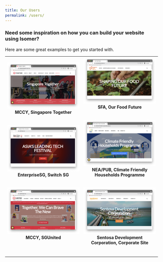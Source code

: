 ```yaml
---
title: Our Users
permalink: /users/
---
```


### Need some inspiration on how you can build your website using Isomer? 
Here are some great examples to get you started with. 

<table width="100%">
<tbody>
      <td width="50%" style="text-align:center">
          <a href="https://www.singaporetogether.gov.sg" target="_blank"><img src="/images/singapore-together.png" alt="Singapore Together Website" title="Visit Website"/></a><br /><strong>MCCY, Singapore Together</strong><br />
          <br /><br />
          <a href="https://www.switch.org" target="_blank"><img src="/images/switchsg.png" alt="Switch SG website" title="Visit Website"/></a><br /><strong>EnterpriseSG, Switch SG</strong><br />
          <br /><br />
          <a href="https://www.sgunited.gov.sg" target="_blank"><img src="/images/sgunited.png" alt="SG United website" title="Visit Website"/></a><br /><strong>MCCY, SGUnited</strong><br />
          <br /><br />
      </td>
      <td width="100px" style="text-align:center">
        <a href="https://www.ourfoodfuture.gov.sg" target="_blank"><img src="/images/ourfoodfuture.png" alt="Our Food Future website" title="Visit Website"/></a><br /><strong>SFA, Our Food Future</strong><br />
        <br /><br />
        <a href="https://www.climate-friendly-households.gov.sg/" target="_blank"><img src="/images/cfhp.png" alt="NEA/PUB Climate Friendly Households Programme" title="Visit Website"/></a><br /><strong>NEA/PUB, Climate Friendly Households Programme</strong><br />
        <br /><br />
        <a href="https://www.sentosa.gov.sg" target="_blank"><img src="/images/sentosa.png" alt="Sentosa Development Corporation Website" title="Visit Website"/></a><br /><strong>Sentosa Development Corporation, Corporate Site</strong><br />
        <br /><br />
      </td>
  </tbody>
</table>




